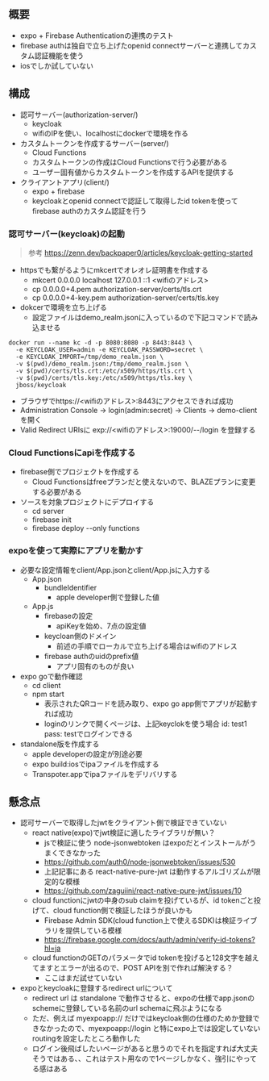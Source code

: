 ## 概要

- expo + Firebase Authenticationの連携のテスト
- firebase authは独自で立ち上げたopenid connectサーバーと連携してカスタム認証機能を使う
- iosでしか試していない

## 構成

- 認可サーバー(authorization-server/)
    - keycloak
    - wifiのIPを使い、localhostにdockerで環境を作る
- カスタムトークンを作成するサーバー(server/)
    - Cloud Functions
    - カスタムトークンの作成はCloud Functionsで行う必要がある
    - ユーザー固有値からカスタムトークンを作成するAPIを提供する
- クライアントアプリ(client/)
    - expo + firebase
    - keycloakとopenid connectで認証して取得したid tokenを使ってfirebase authのカスタム認証を行う

### 認可サーバー(keycloak)の起動

> 参考
> https://zenn.dev/backpaper0/articles/keycloak-getting-started

- httpsでも繋がるようにmkcertでオレオレ証明書を作成する
    - mkcert 0.0.0.0 localhost 127.0.0.1 ::1 <wifiのアドレス>
    - cp 0.0.0.0+4.pem authorization-server/certs/tls.crt
    - cp 0.0.0.0+4-key.pem authorization-server/certs/tls.key
- dokcerで環境を立ち上げる
    - 設定ファイルはdemo_realm.jsonに入っているので下記コマンドで読み込ませる
```
docker run --name kc -d -p 8080:8080 -p 8443:8443 \
  -e KEYCLOAK_USER=admin -e KEYCLOAK_PASSWORD=secret \
  -e KEYCLOAK_IMPORT=/tmp/demo_realm.json \
  -v $(pwd)/demo_realm.json:/tmp/demo_realm.json \
  -v $(pwd)/certs/tls.crt:/etc/x509/https/tls.crt \
  -v $(pwd)/certs/tls.key:/etc/x509/https/tls.key \
  jboss/keycloak
```
- ブラウザでhttps://<wifiのアドレス>:8443にアクセスできれば成功
- Administration Console -> login(admin:secret) -> Clients -> demo-client を開く
- Valid Redirect URIsに exp://<wifiのアドレス>:19000/--/login を登録する

### Cloud Functionsにapiを作成する

- firebase側でプロジェクトを作成する
    - Cloud Functionsはfreeプランだと使えないので、BLAZEプランに変更する必要がある
- ソースを対象プロジェクトにデプロイする
    - cd server
    - firebase init
    - firebase deploy --only functions

### expoを使って実際にアプリを動かす

- 必要な設定情報をclient/App.jsonとclient/App.jsに入力する
    - App.json
        - bundleIdentifier
            - apple developer側で登録した値
    - App.js
        - firebaseの設定
            - apiKeyを始め、7点の設定値
        - keycloan側のドメイン
            - 前述の手順でローカルで立ち上げる場合はwifiのアドレス
        - firebase authのuidのprefix値
            - アプリ固有のものが良い
- expo goで動作確認
    - cd client
    - npm start
        - 表示されたQRコードを読み取り、expo go app側でアプリが起動すれば成功
        - loginのリンクで開くページは、上記keyclokを使う場合 id: test1 pass: testでログインできる
- standalone版を作成する
    - apple developerの設定が別途必要
    - expo build:iosでipaファイルを作成する
    - Transpoter.appでipaファイルをデリバリする

## 懸念点

- 認可サーバーで取得したjwtをクライアント側で検証できていない
    - react native(expo)でjwt検証に適したライブラリが無い？
        - jsで検証に使う node-jsonwebtoken はexpoだとインストールがうまくできなかった
        - https://github.com/auth0/node-jsonwebtoken/issues/530
        - 上記記事にある react-native-pure-jwt は動作するアルゴリズムが限定的な模様
        - https://github.com/zaguiini/react-native-pure-jwt/issues/10
    - cloud functionにjwtの中身のsub claimを投げているが、id tokenごと投げて、cloud function側で検証したほうが良いかも
        - Firebase Admin SDK(cloud function上で使えるSDK)は検証ライブラリを提供している模様
        - https://firebase.google.com/docs/auth/admin/verify-id-tokens?hl=ja
    - cloud functionのGETのパラメータでid tokenを投げると128文字を越えてますとエラーが出るので、POST APIを別で作れば解決する？
        - ここはまだ試せていない
- expoとkeycloakに登録するredirect urlについて
    - redirect url は standalone で動作させると、expoの仕様でapp.jsonのschemeに登録している名前のurl schemaに飛ぶようになる
    - ただ、例えば myexpoapp:// だけではkeycloak側の仕様のためか登録できなかったので、myexpoapp://login と特にexpo上では設定していないroutingを設定したところ動作した
    - ログイン後飛ばしたいページがあると思うのでそれを指定すれば大丈夫そうではある、、これはテスト用なので1ページしかなく、強引にやってる感はある